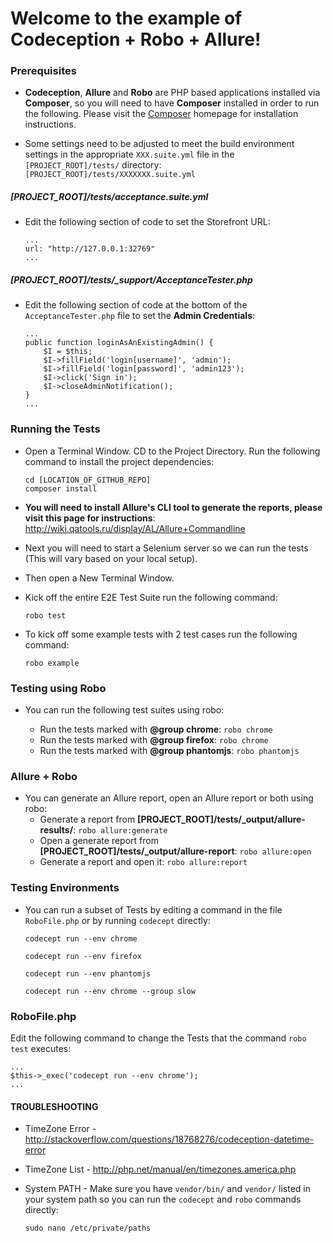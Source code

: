 # Welcome to the example of Codeception + Robo + Allure!

### Prerequisites
* **Codeception**, **Allure** and **Robo** are PHP based applications installed via **Composer**, so you will need to have **Composer** installed in order to run the following. Please visit the [Composer](https://getcomposer.org/) homepage for installation instructions.

* Some settings need to be adjusted to meet the build environment settings in the appropriate `XXX.suite.yml` file in the `[PROJECT_ROOT]/tests/` directory: `[PROJECT_ROOT]/tests/XXXXXXX.suite.yml`


##### [PROJECT_ROOT]/tests/acceptance.suite.yml
* Edit the following section of code to set the Storefront URL:
    ```
    ...
    url: "http://127.0.0.1:32769"
    ...
    ```

##### [PROJECT_ROOT]/tests/_support/AcceptanceTester.php
* Edit the following section of code at the bottom of the `AcceptanceTester.php` file to set the **Admin Credentials**:

    ```
    ...
    public function loginAsAnExistingAdmin() {
        $I = $this;
        $I->fillField('login[username]', 'admin');
        $I->fillField('login[password]', 'admin123');
        $I->click('Sign in');
        $I->closeAdminNotification();
    }
    ...
    ```

### Running the Tests
* Open a Terminal Window. CD to the Project Directory. Run the following command to install the project dependencies:

    ```
    cd [LOCATION_OF_GITHUB_REPO]
    composer install
    ```

* **You will need to install Allure's CLI tool to generate the reports, please visit this page for instructions**: http://wiki.qatools.ru/display/AL/Allure+Commandline

* Next you will need to start a Selenium server so we can run the tests (This will vary based on your local setup).


* Then open a New Terminal Window.


* Kick off the entire E2E Test Suite run the following command:

    ```
    robo test
    ```

* To kick off some example tests with 2 test cases run the following command:

    ```
    robo example
    ```

### Testing using Robo

* You can run the following test suites using robo:

  * Run the tests marked with **@group chrome**:  `robo chrome`
  * Run the tests marked with **@group firefox**:  `robo chrome`
  * Run the tests marked with **@group phantomjs**:  `robo phantomjs`


### Allure + Robo
* You can generate an Allure report, open an Allure report or both using robo:
  * Generate a report from **[PROJECT_ROOT]/tests/_output/allure-results/**: `robo allure:generate`
  * Open a generate report from **[PROJECT_ROOT]/tests/_output/allure-report**: `robo allure:open`
  * Generate a report and open it: `robo allure:report`


### Testing Environments

* You can run a subset of Tests by editing a command in the file `RoboFile.php` or by running `codecept` directly:

    ```codecept run --env chrome```

    ```codecept run --env firefox```

    ```codecept run --env phantomjs```

    ```codecept run --env chrome --group slow```


### RoboFile.php

Edit the following command to change the Tests that the command `robo test` executes:

    ...
    $this->_exec('codecept run --env chrome');
    ...



#### TROUBLESHOOTING
* TimeZone Error - http://stackoverflow.com/questions/18768276/codeception-datetime-error
* TimeZone List - http://php.net/manual/en/timezones.america.php
* System PATH - Make sure you have `vendor/bin/` and `vendor/` listed in your system path so you can run the  `codecept` and `robo` commands directly:

    `sudo nano /etc/private/paths`